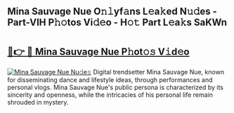 ## Mina Sauvage Nue O𝚗𝚕yf𝚊ns L𝚎a𝚔ed N𝚞𝚍es - Part-VIH P𝚑𝚘tos Vi𝚍𝚎o - H𝚘𝚝 Part L𝚎a𝚔s SaKWn

# <h2><a href="http://kf1r6o1.oniu.top/?m=Mina+Sauvage+Nue">🔗👉 🔴 Mina Sauvage Nue P𝚑ot𝚘𝚜 V𝚒d𝚎o</a></h2>

[![Mina Sauvage Nue Nu𝚍e𝚜](https://i.imgur.com/0qMVB7G.gif)](http://kf1r6o1.oniu.top/?m=Mina+Sauvage+Nue)
Digital trendsetter Mina Sauvage Nue, known for disseminating dance and lifestyle ideas, through performances and personal vlogs. Mina Sauvage Nue's public persona is characterized by its sincerity and openness, while the intricacies of his personal life remain shrouded in mystery.  
